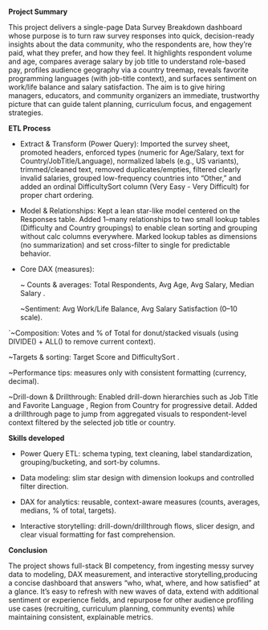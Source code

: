 **Project Summary**

This project delivers a single-page Data Survey Breakdown dashboard whose purpose is to turn raw survey responses into quick, decision-ready insights about the data community, who the respondents are, how they’re paid, what they prefer, and how they feel. It highlights respondent volume and age, compares average salary by job title to understand role-based pay, profiles audience geography via a country treemap, reveals favorite programming languages (with job-title context), and surfaces sentiment on work/life balance and salary satisfaction. The aim is to give hiring managers, educators, and community organizers an immediate, trustworthy picture that can guide talent planning, curriculum focus, and engagement strategies.

**ETL Process**

- Extract & Transform (Power Query): Imported the survey sheet, promoted headers, enforced types (numeric for Age/Salary, text for Country/JobTitle/Language), normalized labels (e.g., US variants), trimmed/cleaned text, removed duplicates/empties, filtered clearly invalid salaries, grouped low-frequency countries into “Other,” and added an ordinal DifficultySort column (Very Easy - Very Difficult) for proper chart ordering.

- Model & Relationships: Kept a lean star-like model centered on the Responses table. Added 1–many relationships to two small lookup tables (Difficulty and Country groupings) to enable clean sorting and grouping without calc columns everywhere. Marked lookup tables as dimensions (no summarization) and set cross-filter to single for predictable behavior.

- Core DAX (measures):

  ~ Counts & averages: Total Respondents, Avg Age, Avg Salary, Median Salary .

  ~Sentiment: Avg Work/Life Balance, Avg Salary Satisfaction (0–10 scale).

 `~Composition: Votes and % of Total for donut/stacked visuals (using DIVIDE() + ALL() to remove current context).

  ~Targets & sorting: Target Score and DifficultySort .

  ~Performance tips: measures only with consistent formatting (currency, decimal).

  ~Drill-down & Drillthrough: Enabled drill-down hierarchies such as Job Title and Favorite Language , Region from Country for progressive detail. Added a drillthrough page to jump from aggregated visuals to respondent-level context filtered by the selected job title or country.



**Skills developed**

- Power Query ETL: schema typing, text cleaning, label standardization, grouping/bucketing, and sort-by columns.

- Data modeling: slim star design with dimension lookups and controlled filter direction.

- DAX for analytics: reusable, context-aware measures (counts, averages, medians, % of total, targets).

- Interactive storytelling: drill-down/drillthrough flows, slicer design, and clear visual formatting for fast comprehension.

**Conclusion**

The project shows full-stack BI competency, from ingesting messy survey data to modeling, DAX measurement, and interactive storytelling,producing a concise dashboard that answers “who, what, where, and how satisfied” at a glance. It’s easy to refresh with new waves of data, extend with additional sentiment or experience fields, and repurpose for other audience profiling use cases (recruiting, curriculum planning, community events) while maintaining consistent, explainable metrics.
